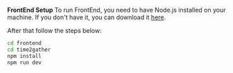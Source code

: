 **FrontEnd Setup**
To run FrontEnd, you need to have Node.js installed on your machine. If you don't have it, you can download it [here](https://nodejs.org/en/).

After that follow the steps below:

```bash
cd frontend
cd time2gather
npm install
npm run dev
```